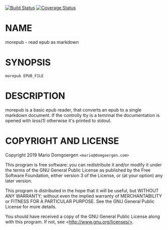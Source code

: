 [![Build Status](https://travis-ci.org/mdom/morepub.svg?branch=master)](https://travis-ci.org/mdom/morepub) [![Coverage Status](https://img.shields.io/coveralls/mdom/morepub/master.svg?style=flat)](https://coveralls.io/r/mdom/morepub?branch=master)
# NAME

morepub - read epub as markdown

# SYNOPSIS

    morepub EPUB_FILE

# DESCRIPTION

morepub is a basic epub reader, that converts an epub to a single
markdown document. If the controlly tty is a temrinal the documentation
is opened with _less(1)_ otherwise it's printed to stdout.

# COPYRIGHT AND LICENSE 

Copyright 2019 Mario Domgoergen `<mario@domgoergen.com>` 

This program is free software: you can redistribute it and/or modify 
it under the terms of the GNU General Public License as published by 
the Free Software Foundation, either version 3 of the License, or 
(at your option) any later version. 

This program is distributed in the hope that it will be useful, 
but WITHOUT ANY WARRANTY; without even the implied warranty of 
MERCHANTABILITY or FITNESS FOR A PARTICULAR PURPOSE.  See the 
GNU General Public License for more details. 

You should have received a copy of the GNU General Public License 
along with this program.  If not, see &lt;http://www.gnu.org/licenses/>. 
